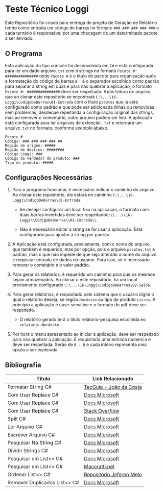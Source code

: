# Teste Técnico Loggi

Este Repositório foi criado para entrega do projeto de Geração de Relatório tendo como entrada um código de barras no formato ``### ### ### ### ###`` e cada ternário é responsável por uma checagem de um determinado pacote a ser enviado.  

## O Programa

Esta aplicação do tipo console foi desenvolvida em ``C#`` e está configurada para ler um dado arquivo``.txt`` com ``N`` strings no formato ``Pacote #: ###############`` onde ``Pacote #`` é o título do pacote para organização após a formatação do código de barras e ``:`` é o separador escolhido como padrão para separar a string em duas e para não quebrar a aplicação, o formato ``Pacote #: ###############`` deve ser respeitado.
Após leitura do arquivo, que ao clonar este repositório se encontrará ``C:\...\16-Loggi\CodigoDeBarras\01-Entrada`` com o título ``pacotes`` que já está configurado como padrão e que pode ser adicionada linhas ou removidas sem problemas, desdeque repeitanda a configuração original das strings, mas ao remover o comentário, outro arquivo podem ser lido. A aplicação está configurada para ler arquivos de extenção ``.txt`` e retornará um arquivo``.txt`` no formato, conforme exemplo abaixo.  

```"
Pacote #
Código: ### ### ### ### ##
Região de origem: #####
Região de destino: ########
Código Loggi: ###
Código do vendedor do produto: ###
Tipo do produto: #####
```

## Configurações Necessárias

1. Para o programa funcionar, é necessário indicar o caminho do arquivo. Ao clonar este repositório, ele estará no caminho ``C:\...\16-Loggi\CodigoDeBarras\01-Entrada``.

    - Se desejar configurar um local fixo na aplicação, o formato com duas barras invertidas deve ser respeitado``C:\\...\\16-Loggi\\CodigoDeBarras\\01-Entrada\\``.

    - Não é necessário editar a string se for usar a aplicação. Está configurado para ajustar a string por padrão.

2. A Aplicação está configurada, previamente, com o nome do arquivo, que também é requerido, mas por opção, pois o arquivo ``pacotes.txt`` é padrão, mas o que não impede de que seja alterado o nome do arquivo e requisitar entrada de dados do usuário. Para isso, só é necessário remover o cometário e o valor padrão.  

3. Para gerar os relatórios, é requerido um caminho para que os mesmos sejam armazenados. Ao clonar o este repositório, há um local previamente configurado ``C:\...\16-Loggi\CodigoDeBarras\02-Saida``.

4. Para gerar relatórios, é requisitado pelo sistema que o usuário digite o qual o relatório deseja, se região ``Nordeste`` ou tipo do produto ``Livros``. A princípio a aplicação é case-sensitive e o formato do pdf deve ser respeitado.  

    - O relatório gerado terá o título relatorio-pesquisa escolhida ex: ``relatorio-Nordeste``.

5. Por hora o menu apresentado ao iniciar a aplicação, deve ser respeitado para não quebrar a aplicação. É requisitado uma entrada numérica e deve ser respeitada. Serão de ``0 - 8`` e cada inteiro representa uma opção a ser explorada.

## Bibliografia

|Título|Link Relacionado|
|-|-|
|Formatar String C#|[TecGuia - João da Costa](https://sites.google.com/site/tecguia/formatar-string-c-string-format)|
|Com Usar Replace C#|[Docs Microsoft](https://docs.microsoft.com/pt-br/dotnet/csharp/how-to/modify-string-contents#code-try-3)|
|Com Usar Replace C#|[Docs Microsoft](https://docs.microsoft.com/pt-br/dotnet/api/system.string.replace?view=net-5.0#System_String_Replace_System_Char_System_Char_)|
|Com Usar Replace C#|[Stack Overflow](https://stackoverflow.com/questions/4673437/c-sharp-replace-characters)|
|Split C#|[Docs Microsoft](https://docs.microsoft.com/pt-br/dotnet/standard/base-types/divide-up-strings)|
|Ler Arquivo C#|[Docs Microsoft](https://docs.microsoft.com/pt-br/troubleshoot/dotnet/csharp/read-write-text-file)|
|Escrever Arquivo C#|[Docs Microsoft](https://docs.microsoft.com/pt-br/dotnet/standard/io/how-to-write-text-to-a-file)|
|Pesquisar Na String C#|[Docs Microsoft](https://docs.microsoft.com/pt-br/dotnet/csharp/how-to/search-strings)|
|Dividir Strings C#|[Docs Microsoft](https://docs.microsoft.com/pt-br/dotnet/csharp/how-to/parse-strings-using-split#code-try-4)|
|Pesquisar em List<> C#|[Docs Microsoft](https://docs.microsoft.com/pt-br/dotnet/api/system.collections.generic.list-1.find?view=net-5.0)|
|Pesquisar em List<> C#|[Macoratti.net](http://www.macoratti.net/10/02/c_list1.htm)|
|Ordenar List<> C#|[Repositório Jeferon Melo](https://github.com/JefersonMelo/01-URI/blob/master/04-Estruturas_e_Bibliotecas/URI_1258/Program.cs)|
|Remover Duplicados List<> C# |[Docs Microsoft](https://docs.microsoft.com/pt-br/dotnet/framework/data/adonet/sql/linq/eliminate-duplicate-elements-from-a-sequence)|
